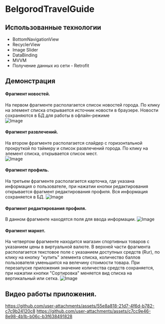 # BelgorodTravelGuide
## Использованные технологии
- BottomNavigationView
- RecyclerView
- Image Slider
- DataBinding
- MVVM
- Получение данных из сети - Retrofit

## Демонстрация
#### Фрагмент новостей.<br/>
На первом фрагменте располагается список новостей города. По клику на элемент списка открывается источник новости в браузере. Новости сохраняются в БД для работы в офлайн-режиме<br/>
![Image](https://github.com/user-attachments/assets/8acbab62-9b1b-4174-97bb-9a5ab159412e)

#### Фрагмент развлечений.<br/>
На втором фрагменте располагается слайдер с горизонтальной прокруткой по таймеру и список развлечений города. По клику на элемент списка, открывается список мест.<br/>
![Image](https://github.com/user-attachments/assets/a9c7c9b1-42c6-47fa-bda8-345df1faebcb)

#### Фрагмент профиль.<br/>
На третьем фрагменте располагается карточка, где указана информация о пользователе, при нажатии кнопки редактирования открывается фрагмент редактирования профиля. Вся информация сохраняется в БД. 
![Image](https://github.com/user-attachments/assets/38a868eb-ad86-4dee-9856-1602fe51b893)
#### Фрагмент редактирования профиля.<br/>
В данном фрагменте находятся поля для ввода информации.
![Image](https://github.com/user-attachments/assets/d3f57f78-d47f-4e68-aedd-dea46be4befe)

#### Фрагмент маркет.<br/>
На четвертом фрагменте находится магазин спортивных товаров с указанием цены в виртуальной валюте. В верхней части фрагмента располагается текстовое поле с указанием доступных средств (Rur), по клику на кнопку "купить" элемента списка, количество баллов пользователя уменьшится на велечину стоимости товара. При перезапуске приложения значение количества средств сохраняется, при нажатии кнопки "Сортировка" меняется вид списка на вертикальный или сетка.
![Image](https://github.com/user-attachments/assets/3347d816-c8cf-43fb-bf16-6c192db90bfb)

## Видео работы приложения.<br/>
https://github.com/user-attachments/assets/55e8a818-21d7-4f6d-b782-c7c9b24120c8
https://github.com/user-attachments/assets/c7cc9e46-8e98-4b1b-b06c-b3f638491828
